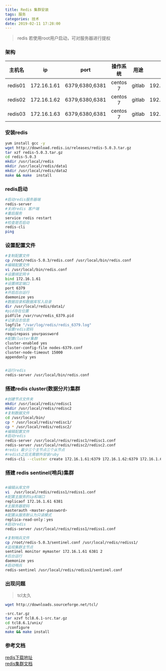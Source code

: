 ```yaml
---
title: Redis 集群安装
tags: 服务
categories: 技术
date: 2019-02-11 17:28:00
---
```

> redis 若使用root用户启动，可对服务器进行提权
### 架构
| 主机名 | ip | port |操作系统 | 用途 | 备注 |
| :---: | :---: | :---: | :---: | :---: | :---: |
| redis01 | 172.16.1.61 | 6379,6380,6381 | centos 7  | gitlab | 192.168.116.137 | 
| redis02 | 172.16.1.62 | 6379,6380,6381 | centos 7  | gitlab | 192.168.116.148 | 
| redis03 | 172.16.1.63 | 6379,6380,6381 | centos 7  | gitlab | 192.168.116.149 | 

### 安装redis
```bash 
yum install gcc -y
wget http://download.redis.io/releases/redis-5.0.3.tar.gz
tar xzf redis-5.0.3.tar.gz
cd redis-5.0.3
mkdir /usr/local/redis
mkdir /usr/local/redis/data1
mkdir /usr/local/redis/data2
make && make  install 
```
<!-- more -->
### redis启动
```bash
#启动redis服务器端
redis-server
#关闭redis 客户端
#重启服务
service redis restart
#检查是否启动
redis-cli 
ping
```
### 设置配置文件
```bash
#复制配置文件
cp /root/redis-5.0.3/redis.conf /usr/local/bin/redis.conf
#编辑配置文件
vi /usr/local/bin/redis.conf
#设置绑定网卡
bind 172.16.1.61
#设置绑定端口
port 6379
#开启后台运行
daemonize yes
#数据目录和数据库写入目录
dir /usr/local/redis/data1/
#pid存在位置
pidfile /var/run/redis_6379.pid
#记录日志信息
logfile "/var/log/redis/redis_6379.log"
#设置redis密码
requirepass yourpassword 
#配置cluster集群
cluster-enabled yes
cluster-config-file nodes-6379.conf
cluster-node-timeout 15000
appendonly yes
 

#运行redis
redis-server /usr/local/bin/redis.conf
```

### 搭建redis cluster(数据分片)集群
```bash
#创建节点文件夹
mkdir /usr/local/redis/redisc1
mkdir /usr/local/redis/redisc2
#复制数据文件
cd /usr/local/bin/
cp * /usr/local/redis/redisc1/
cp * /usr/local/redis/redisc2/
#编辑配置文件
#启动redis
redis-server /usr/local/redis/redisc1/redisc1.conf
redis-server /usr/local/redis/redisc2/redisc2.conf
#redis 最少三个主节点三个从节点
#redis5之后无需额外安装ruby
redis-cli --cluster create 172.16.1.61:6379 172.16.1.62:6379 172.16.1.63:6379 172.16.1.61:6380 172.16.1.62:6380 172.16.1.63:6380  --cluster-replicas 1
```

### 搭建 redis sentinel(哨兵)集群
```bash

#编辑从库文件
vi  /usr/local/redis/rediss1/rediss1.conf
#配置主服务的ip和端口
replicaof 172.16.1.61 6381
#主服务器密码
masterauth <master-password>
#配置从服务默认为只读模式
replica-read-only：yes
#启动redis
redis-server /usr/local/redis/rediss1/rediss1.conf

#复制哨兵文件
cp /root/redis-5.0.3/sentinel.conf /usr/local/redis/rediss1/
#监视集群主节点
sentinel monitor mymaster 172.16.1.61 6381 2
#后台运行
daemonize yes
#启动哨兵
redis-sentinel /usr/local/redis/rediss1/sentinel.conf
```
### 出现问题
>tcl太久

```bash
wget http://downloads.sourceforge.net/tcl/

-src.tar.gz
tar xzvf tcl8.6.1-src.tar.gz
cd tcl8.6.1/unix/
./configure
make && make install
```

### 参考文档
[redis下载地址](http://redis.io/download)  
[redis集群文档](https://redis.io/topics/cluster-tutorial)  

